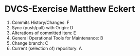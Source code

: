 # DVCS-Exercise Matthew Eckert


   1. Commits History/Changes: F
   2. Sync (push/pull) with Origin: D
   3. Alterations of committed item: E
   4. General Operational Tools for Maintenance: B
   5. Change branch: C
   6. Current (selection of) repository: A